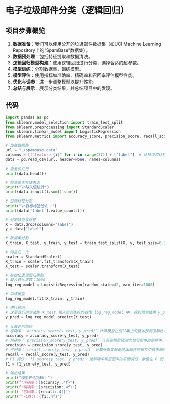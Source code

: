 # 电子垃圾邮件分类（逻辑回归）

## 项目步骤概览

1. **数据准备**：我们可以使用公开的垃圾邮件数据集（如UCI Machine Learning Repository上的“SpamBase”数据集）。
2. **数据预处理**：包括特征提取和数据清洗。
3. **逻辑回归模型构建**：使用逻辑回归进行分类，选择合适的超参数。
4. **模型训练**：分割数据集，训练模型。
5. **模型评估**：使用指标如准确率、精确率和召回率评估模型性能。
6. **优化与调参**：进一步调整模型以提升性能。
7. **总结与展示**：展示分类结果，并总结项目中的发现。

## 代码

```python
import pandas as pd
from sklearn.model_selection import train_test_split
from sklearn.preprocessing import StandardScaler
from sklearn.linear_model import LogisticRegression
from sklearn.metrics import accuracy_score, precision_score, recall_score, f1_score

# 加载数据集
url = "./spambase.data"
columns = [f"feature_{i}" for i in range(57)] + ["label"]  # 给特征和标签列命名
data = pd.read_csv(url, header=None, names=columns)

# 查看前几行
print(data.head())

# 检查是否有缺失值
print("\n缺失值统计")
print(data.isnull().sum().sum())

# 目标标签分布
print("\n目标标签分布：")
print(data['label'].value_counts())

# 分割特征与标签
X = data.drop(columns="label")
y = data["label"]

# 数据集分割
X_train, X_test, y_train, y_test = train_test_split(X, y, test_size=0.3, random_state=42)

# 特征归一化
scaler = StandardScaler()
X_train = scaler.fit_transform(X_train)
X_test = scaler.transform(X_test)

# 初始化逻辑回归模型
# 最大迭代次数：1000
log_reg_model = LogisticRegression(random_state=42, max_iter=1000)

# 训练模型
log_reg_model.fit(X_train, y_train)

# 进行预测
# 这里我们用测试集 X_test 输入到训练好的模型 log_reg_model 中，得到预测结果 y_pred，它表示模型预测的垃圾邮件与非垃圾邮件的标签（0 或 1）
y_pred = log_reg_model.predict(X_test)

# 计算评估指标
# 准确率：`accuracy_score(y_test, y_pred)` 计算模型在测试集上的整体预测准确性，也就是正确分类的比例
accuracy = accuracy_score(y_test, y_pred)
# 精确率：`precision_score(y_test, y_pred)` 计算在模型预测为垃圾邮件的邮件中，实际是垃圾邮件的比例
precision = precision_score(y_test, y_pred)
# 召回率：`recall_score(y_test, y_pred)` 计算所有实际是垃圾邮件的邮件中被正确预测为垃圾邮件的比例
recall = recall_score(y_test, y_pred)
# F1 得分：`f1_score(y_test, y_pred)` 是精确率和召回率的平衡得分，数值在 0 到 1 之间，用于综合评价模型
f1 = f1_score(y_test, y_pred)

# 输出结果
print("模型评估指标：")
print(f"准确率：{accuracy:.4f}")
print(f"精确率：{precision:.4f}")
print(f"召回率：{recall:.4f}")
print(f"F1得分：{f1:.4f}")
```

